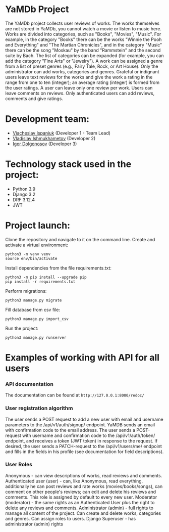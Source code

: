 # YaMDb Project

The YaMDb project collects user reviews of works. The works themselves are not stored in YaMDb, you cannot watch a movie or listen to music here.
Works are divided into categories, such as "Books", "Movies", "Music". For example, in the category "Books" 
there can be the works "Winnie the Pooh and Everything" and "The Martian Chronicles", and in the category "Music" 
there can be the song "Moskau" by the band "Rammstein" and the second suite by Bach. The list of categories can be 
expanded (for example, you can add the category "Fine Arts" or "Jewelry"). 
A work can be assigned a genre from a list of preset genres (e.g., Fairy Tale, Rock, or Art House). 
Only the administrator can add works, categories and genres.
Grateful or indignant users leave text reviews for the works and give the work a rating in the range from one to ten 
(integer); an average rating (integer) is formed from the user ratings. A user can leave only one review per work.
Users can leave comments on reviews.
Only authenticated users can add reviews, comments and give ratings.


# Development team:

- [Viacheslav Ispaniuk](https://github.com/Basmelek18) (Developer 1 - Team Lead)
- [Vladislav Ishmukhametov](https://github.com/VladIshmukhametov) (Developer 2)
- [Igor Dolgonosov](https://github.com/Ugar78) (Developer 3) 


# Technology stack used in the project:

- Python 3.9
- Django 3.2
- DRF 3.12.4
- JWT


# Project launch:

Clone the repository and navigate to it on the command line.
Create and activate a virtual environment:
```
python3 -m venv venv
source env/bin/activate
```
Install dependencies from the file requirements.txt:
```
python3 -m pip install --upgrade pip
pip install -r requirements.txt
```
Perform migrations:
```
python3 manage.py migrate
```
Fill database from csv file:
```
python3 manage.py import_csv
```
Run the project:
```
python3 manage.py runserver
```

# Examples of working with API for all users

### API documentation
The documentation can be found at `http://127.0.0.1:8000/redoc/`


### User registration algorithm

The user sends a POST request to add a new user with email and username parameters to the /api/v1/auth/signup/ endpoint.
YaMDB sends an email with confirmation code to the email address.
The user sends a POST-request with username and confirmation code to the /api/v1/auth/token/ endpoint, and receives a token (JWT token) in response to the request.
If desired, the user sends a PATCH-request to the /api/v1/users/me/ endpoint and fills in the fields in his profile (see documentation for field descriptions).

### User Roles

Anonymous - can view descriptions of works, read reviews and comments.
Authenticated user (user) - can, like Anonymous, read everything, additionally he can post reviews and rate works (movies/books/songs), can comment on other people's reviews; can edit and delete his reviews and comments. This role is assigned by default to every new user.
Moderator (moderator) - the same rights as an Authenticated User plus the right to delete any reviews and comments.
Administrator (admin) - full rights to manage all content of the project. Can create and delete works, categories and genres. Can assign roles to users.
Django Superuser - has administrator (admin) rights